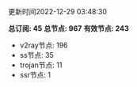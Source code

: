 更新时间2022-12-29 03:48:30

**总订阅: 45**
**总节点: 967**
**有效节点: 243**
- v2ray节点: 196
- ss节点: 35
- trojan节点: 11
- ssr节点: 1
